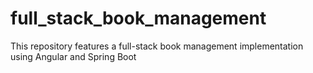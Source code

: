 # full_stack_book_management
This repository features a full-stack book management implementation using Angular and Spring Boot
